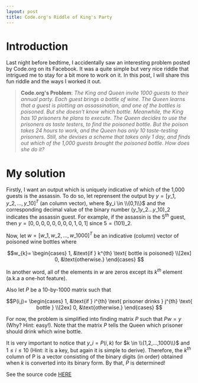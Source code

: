 ```yaml
---
layout: post
title: Code.org's Riddle of King's Party
---
```


# Introduction  

Last night before bedtime, I accidentally saw an interesting problem posted by Code.org on its Facebook. It was a quite simple but very nice riddle that intrigued me to stay for a bit more to work on it. In this post, I will share this fun riddle and the ways I worked it out.  

> **Code.org's Problem**: *The King and Queen invite 1000 guests to their annual party. Each guest brings a bottle of wine. The Queen learns that a guest is plotting an assassination, and one of the bottles is poisoned. But she doesn't know which bottle. Meanwhile, the King has 10 prisoners he plans to execute. The Queen decides to use the prisoners as taste testers, to find the poisoned bottle. But the poison takes 24 hours to work, and the Queen has only 10 taste-testing prisoners. Still, she devises a scheme that takes only 1 day, and finds out which of the 1,000 guests brought the poisoned bottle. How does she do it?*

# My solution  

Firstly, I want an output which is uniquely indicative of which of the 1,000 guests is the assassin. To do so, let reprensent the output by $y = [y\_{1},y\_{2}, ... ,y\_{10}]^T$ (an column vector), where $y_i \in \\{0,1\\}$ and the corresponding decimal value of the binary number $(y\_1 y\_2 ... y\_{10})\_2$ indicates the assassin guest.  For example, if the assassin is the $5^{th}$ guest, then $y=[0,0,0,0,0,0,0,0,1,0,1]$ since $5 = (101)\_2$.  


Now, let $w = [w\_1,w\_2,...,w\_{1000}]^T$ be an indicative (column) vector of poisoned wine bottles where  

$$w_{k}=
\begin{cases}
1, &\text{if } k^{th} \text{ bottle is poisoned} \\[2ex]
0, &\text{otherwise.}
\end{cases}
$$

In another word, all of the elements in $w$ are zeros except its $k^{th}$ element (a.k.a a one-hot feature).   

Also let $P$ be a 10-by-1000 matrix such that  

$$P(i,j)=
\begin{cases}
1, &\text{if } i^{th} \text{ prisoner drinks } j^{th} \text{ bottle } \\[2ex]
0, &\text{otherwise.}
\end{cases}
$$

For now, the problem is simplified into finding matrix $P$ such that $Pw=y$ (Why? Hint: easy!). Note that the matrix $P$ tells the Queen which prisoner should drink which wine bottle.   

It is very important to notice that $y\_i = P(i,k)$ for $k \in \\{1,2,...,1000\\}$ and $1 \leq i \leq 10$ (Hint: it is a key, but again it is simple to derive). Therefore, the $k^{th}$ column of P is a vector consisting of the binary digits (in order) obtained when $k$ is converted into its binary form.  By that, $P$ is determined! 

See the source code [HERE](https://github.com/thanh-ng/blog-post/tree/master/_kings-party)  


